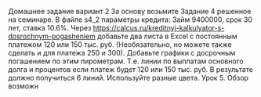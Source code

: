 Домашнее задание вариант 2
За основу возьмите Задание 4 решенное на семинаре.
В файле s4_2 параметры кредита: Займ 9400000, срок 30 лет, ставка 10.6%.
Через https://calcus.ru/kreditnyj-kalkulyator-s-dosrochnym-pogasheniem добавьте два листа в Excel с постоянным платежом 120 или 150 тыс. руб. (Необязательно, но можете также сделать и для платежа 250 и 300).
Добавьте графики с досрочным погашением по этим пирометрам. Т.е. линии по выплатам основного долга и процентов если платеж будет 120 или 150 тыс. руб. В результате должно получиться 6 линий.
Используйте разные цвета.
Урок 5. Обзор возможн
